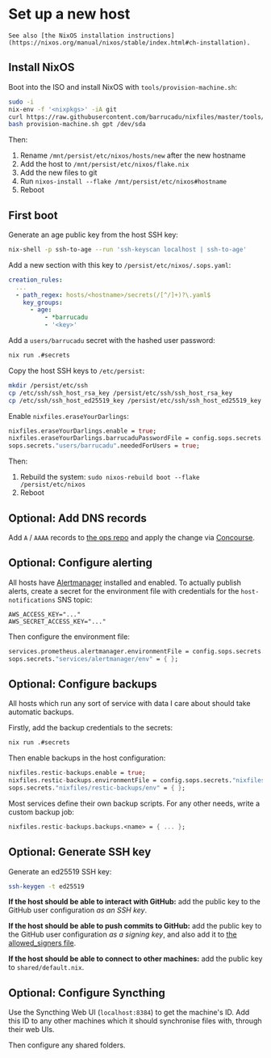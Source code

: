 Set up a new host
=================

```admonish info
See also [the NixOS installation instructions](https://nixos.org/manual/nixos/stable/index.html#ch-installation).
```

Install NixOS
-------------

Boot into the ISO and install NixOS with `tools/provision-machine.sh`:

```bash
sudo -i
nix-env -f '<nixpkgs>' -iA git
curl https://raw.githubusercontent.com/barrucadu/nixfiles/master/tools/provision-machine.sh > provision-machine.sh
bash provision-machine.sh gpt /dev/sda
```

Then:

1. Rename `/mnt/persist/etc/nixos/hosts/new` after the new hostname
2. Add the host to `/mnt/persist/etc/nixos/flake.nix`
3. Add the new files to git
4. Run `nixos-install --flake /mnt/persist/etc/nixos#hostname`
5. Reboot


First boot
----------

Generate an age public key from the host SSH key:

```bash
nix-shell -p ssh-to-age --run 'ssh-keyscan localhost | ssh-to-age'
```

Add a new section with this key to `/persist/etc/nixos/.sops.yaml`:

```yaml
creation_rules:
  ...
  - path_regex: hosts/<hostname>/secrets(/[^/]+)?\.yaml$
    key_groups:
      - age:
          - *barrucadu
          - '<key>'
```

Add a `users/barrucadu` secret with the hashed user password:

```bash
nix run .#secrets
```

Copy the host SSH keys to `/etc/persist`:

```bash
mkdir /persist/etc/ssh
cp /etc/ssh/ssh_host_rsa_key /persist/etc/ssh/ssh_host_rsa_key
cp /etc/ssh/ssh_host_ed25519_key /persist/etc/ssh/ssh_host_ed25519_key
```

Enable `nixfiles.eraseYourDarlings`:

```nix
nixfiles.eraseYourDarlings.enable = true;
nixfiles.eraseYourDarlings.barrucaduPasswordFile = config.sops.secrets."users/barrucadu".path;
sops.secrets."users/barrucadu".neededForUsers = true;
```

Then:

1. Rebuild the system: `sudo nixos-rebuild boot --flake /persist/etc/nixos`
2. Reboot


Optional: Add DNS records
-------------------------

Add `A` / `AAAA` records to [the ops repo][] and apply the change via
[Concourse][].

[the ops repo]: https://github.com/barrucadu/ops
[Concourse]: https://cd.barrucadu.dev/


Optional: Configure alerting
----------------------------

All hosts have [Alertmanager][] installed and enabled.  To actually publish
alerts, create a secret for the environment file with credentials for the
`host-notifications` SNS topic:

```text
AWS_ACCESS_KEY="..."
AWS_SECRET_ACCESS_KEY="..."
```

Then configure the environment file:

```nix
services.prometheus.alertmanager.environmentFile = config.sops.secrets."services/alertmanager/env".path;
sops.secrets."services/alertmanager/env" = { };
```

[Alertmanager]: https://prometheus.io/docs/alerting/latest/alertmanager/


Optional: Configure backups
---------------------------

All hosts which run any sort of service with data I care about should take
automatic backups.

Firstly, add the backup credentials to the secrets:

```bash
nix run .#secrets
```

Then enable backups in the host configuration:

```nix
nixfiles.restic-backups.enable = true;
nixfiles.restic-backups.environmentFile = config.sops.secrets."nixfiles/restic-backups/env".path;
sops.secrets."nixfiles/restic-backups/env" = { };
```

Most services define their own backup scripts.  For any other needs, write a
custom backup job:

```nix
nixfiles.restic-backups.backups.<name> = { ... };
```


Optional: Generate SSH key
--------------------------

Generate an ed25519 SSH key:

```bash
ssh-keygen -t ed25519
```

**If the host should be able to interact with GitHub:** add the public key to
the GitHub user configuration *as an SSH key*.

**If the host should be able to push commits to GitHub:** add
the public key to the GitHub user configuration *as a signing key*, and also add
it to [the allowed_signers
file](https://github.com/barrucadu/dotfiles/blob/master/dot_config/git/allowed_signers.tmpl).

**If the host should be able to connect to other machines:** add the public key
to `shared/default.nix`.


Optional: Configure Syncthing
-----------------------------

Use the Syncthing Web UI (`localhost:8384`) to get the machine's ID.  Add this
ID to any other machines which it should synchronise files with, through their
web UIs.

Then configure any shared folders.

